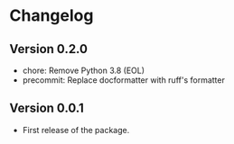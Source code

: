 # Changelog

## Version 0.2.0

- chore: Remove Python 3.8 (EOL)
- precommit: Replace docformatter with ruff's formatter

## Version 0.0.1

- First release of the package.
